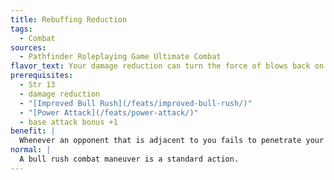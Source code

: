```yaml
---
title: Rebuffing Reduction
tags:
  - Combat
sources:
  - Pathfinder Roleplaying Game Ultimate Combat
flavor_text: Your damage reduction can turn the force of blows back on your enemies.
prerequisites:
  - Str 13
  - damage reduction
  - "[Improved Bull Rush](/feats/improved-bull-rush/)"
  - "[Power Attack](/feats/power-attack/)"
  - base attack bonus +1
benefit: |
  Whenever an opponent that is adjacent to you fails to penetrate your DR with a melee attack, you can spend an immediate action to attempt a bull rush combat maneuver against that opponent. If you succeed, you cannot move with the opponent.
normal: |
  A bull rush combat maneuver is a standard action.
---
```


